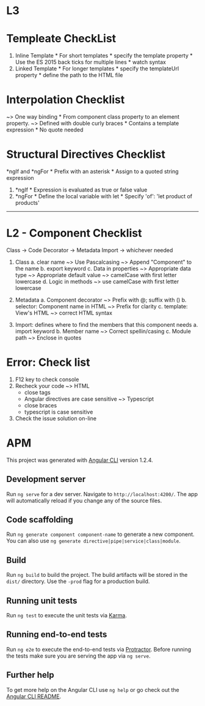 # L3  
  # Templeate CheckList

  1. Inline Template
    * For short templates
    * specify the template property
    * Use the ES 2015 back ticks for multiple lines
    * watch syntax
  2. Linked Template
    * For longer templates
    * specify the templateUrl property
    * define the path to the HTML file

  # Interpolation Checklist

  ~> One way binding
    * From component class property to an element property.
  ~> Defined with double curly braces
    * Contains a template expression
    * No quote needed

  # Structural Directives Checklist

  *ngIf and *ngFor
    * Prefix with an asterisk
    * Assign to a quoted string expression
  
  1. *ngIf
    * Expression is evaluated as true or false value
  2. *ngFor
    * Define the local variable with let
    * Specify 'of': 'let product of products'
    

------------------------------------------------------------------------------


# L2 - Component Checklist

Class -> Code
Decorator -> Metadata
Import -> whichever needed

1. Class
  a. clear name
      ~> Use Pascalcasing
      ~> Append "Component" to the name
  b. export keyword
  c. Data in properties
      ~> Appropriate data type
      ~> Appropriate default value
      ~> camelCase with first letter lowercase
  d. Logic in methods
    ~> use camelCase with first letter lowercase

2. Metadata
  a. Component decorator
    ~> Prefix with @; suffix with ()
  b. selector: Component name in HTML
    ~> Prefix for clarity
  c. template: View's HTML
    ~> correct HTML syntax

3. Import: defines where to find the members that this component needs
  a. import keyword
  b. Member name
    ~> Correct spellin/casing
  c. Module path
    ~> Enclose in quotes

# Error: Check list
1. F12 key to check console
2. Recheck your code
    ~> HTML
      * close tags
      * Angular directives are case sensitive
    ~> Typescript
      * close braces
      * typescript is case sensitive
3. Check the issue solution on-line

# APM

This project was generated with [Angular CLI](https://github.com/angular/angular-cli) version 1.2.4.

## Development server

Run `ng serve` for a dev server. Navigate to `http://localhost:4200/`. The app will automatically reload if you change any of the source files.

## Code scaffolding

Run `ng generate component component-name` to generate a new component. You can also use `ng generate directive|pipe|service|class|module`.

## Build

Run `ng build` to build the project. The build artifacts will be stored in the `dist/` directory. Use the `-prod` flag for a production build.

## Running unit tests

Run `ng test` to execute the unit tests via [Karma](https://karma-runner.github.io).

## Running end-to-end tests

Run `ng e2e` to execute the end-to-end tests via [Protractor](http://www.protractortest.org/).
Before running the tests make sure you are serving the app via `ng serve`.

## Further help

To get more help on the Angular CLI use `ng help` or go check out the [Angular CLI README](https://github.com/angular/angular-cli/blob/master/README.md).
